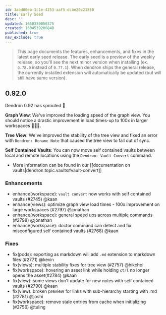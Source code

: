 ```yaml
---
id: 3abd00eb-1c1e-4253-aaf5-dcbe20c21850
title: Early Seed
desc: ''
updated: 1650339050375
created: 1604539200840
published: true
nav_exclude: true
---
```


> This page documents the features, enhancements, and fixes in the latest early seed release. The early seed is a preview of the weekly release, so you'll see the next minor version when installing (ex. `0.78.0` instead of `0.77.1`). When dendron ships the general release, the currently installed extension will automatically be updated (but will still have same version).

## 0.92.0

Dendron 0.92 has sprouted 🌱

**Graph View**: We've improved the loading speed of the graph view. You should notice a drastic improvement in load times-up to 100x in larger workspaces 🚀🚀🚀.

**Tree View**: We've improved the stability of the tree view and fixed an error with `Dendron: Rename Note` that caused the tree view to fall out of sync. 

**Self Contained Vaults**: You can now move self contained vaults between local and remote locations using the `Dendron: Vault Convert` command. 

- More information can be found in our [[documentation on vaults|dendron.topic.vaults#vault-convert]]

### Enhancements
- enhance(workspace): `vault convert` now works with self contained vaults (#2745) @kaan
- enhance(views): optimize graph view load times - 100x improvement on large workspaces (#2797) @jonathan 
- enhance(workspace): general speed ups across multiple commands (#2798) @jonathan 
- enhance(workspace): doctor command can detect and fix misconfigured self contained vaults (#2768) @kaan

### Fixes
- fix(pods): exporting as markdown will add `.md` extension to markdown files (#2771)  @kevin
- fix(views): multiple stability fixes for tree view (#2757) @hikchoi 
- fix(workspace): hovering an asset link while holding `ctrl` no longer opens the asset(#2784) @kaan
- fix(view): some views don't update for new notes with self contained vaults (#2790) @kaan
- fix(view): broken preview for links with sub-hierarchy starting with .md (#2781) @joshi
- fix(workspace): remove stale entries from cache when initializing (#2756) @tuling